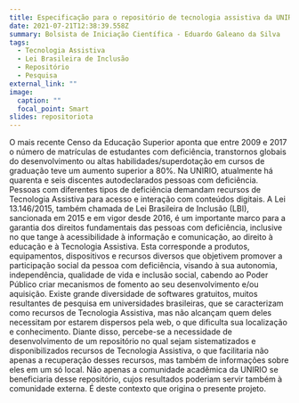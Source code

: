 ```yaml
---
title: Especificação para o repositório de tecnologia assistiva da UNIRIO
date: 2021-07-21T12:38:39.558Z
summary: Bolsista de Iniciação Científica - Eduardo Galeano da Silva
tags:
  - Tecnologia Assistiva
  - Lei Brasileira de Inclusão
  - Repositório
  - Pesquisa
external_link: ""
image:
  caption: ""
  focal_point: Smart
slides: repositoriota
---
```


O mais recente Censo da Educação Superior aponta que entre 2009 e 2017 o número de matrículas de estudantes com deficiência, transtornos globais do desenvolvimento ou altas habilidades/superdotação em cursos de graduação teve um aumento superior a 80%. Na UNIRIO, atualmente há quarenta e seis discentes autodeclarados pessoas com deficiência. Pessoas com diferentes tipos de deficiência demandam recursos de Tecnologia Assistiva para acesso e interação com conteúdos digitais. A Lei 13.146/2015, também chamada de Lei Brasileira de Inclusão (LBI), sancionada em 2015 e em vigor desde 2016, é um importante marco para a garantia dos direitos fundamentais das pessoas com deficiência, inclusive no que tange à acessibilidade à informação e comunicação, ao direito à educação e à Tecnologia Assistiva. Esta corresponde a produtos, equipamentos, dispositivos e recursos diversos que objetivem promover a participação social da pessoa com deficiência, visando à sua autonomia, independência, qualidade de vida e inclusão social, cabendo ao Poder Público criar mecanismos de fomento ao seu desenvolvimento e/ou aquisição. Existe grande diversidade de softwares gratuitos, muitos resultantes de pesquisa em universidades brasileiras, que se caracterizam como recursos de Tecnologia Assistiva, mas não alcançam quem deles necessitam por estarem dispersos pela web, o que dificulta sua localização e conhecimento.
Diante disso, percebe-se a necessidade de desenvolvimento de um repositório no qual sejam sistematizados e disponibilizados recursos de Tecnologia Assistiva, o que facilitaria não apenas a recuperação desses recursos, mas também de informações sobre eles em um só local. Não apenas a comunidade acadêmica da UNIRIO se beneficiaria desse repositório, cujos resultados poderiam servir também à comunidade externa. É deste contexto que origina o presente projeto.
